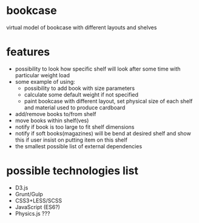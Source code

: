 # bookcase
virtual model of bookcase with different layouts and shelves


# features
- possibility to look how specific shelf will look after some time with particular weight load
- some example of using:
  - possibility to add book with size parameters
  - calculate some default weight if not specified
  - paint bookcase with different layout, set physical size of each shelf and material used to produce cardboard
- add/remove books to/from shelf
- move books within shelf(ves)
- notify if book is too large to fit shelf dimensions
- notify if soft books(magazines) will be bend at desired shelf and show this if user insist on putting item on this shelf
- the smallest possible list of external dependencies


# possible technologies list

- D3.js
- Grunt/Gulp
- CSS3+LESS/SCSS
- JavaScript (ES6?)
- Physics.js ???
